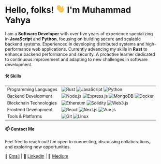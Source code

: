# Hello, folks! <img src="https://raw.githubusercontent.com/m-yahya/m-yahya/master/img/wave.gif" width="30px"> I'm Muhammad Yahya

I am a **Software Developer** with over five years of experience specializing in **JavaScript** and **Python**, focusing on building secure and scalable backend systems. Experienced in developing distributed systems and high-performance web applications. Currently advancing my skills in **Rust** to enhance backend performance and security. A proactive learner dedicated to continuous improvement and adapting to new challenges in software development.

#### 🛠 Skills
|                            |                                                                                                                                                   |
|----------------------------|---------------------------------------------------------------------------------------------------------------------------------------------------|
| Programming Languages  | ![Rust](https://img.shields.io/badge/-Rust-555?style=flat-square&logo=rust) ![JavaScript](https://img.shields.io/badge/-JavaScript-555?style=flat-square&logo=javascript) ![Python](https://img.shields.io/badge/-Python-555?style=flat-square&logo=python) |
| Backend Development    | ![Node.js](https://img.shields.io/badge/-Node.js-555?style=flat-square&logo=node.js) ![Express.js](https://img.shields.io/badge/-Express.js-555?style=flat-square&logo=express) ![MongoDB](https://img.shields.io/badge/-MongoDB-555?style=flat-square&logo=mongodb) ![Docker](https://img.shields.io/badge/-Docker-555?style=flat-square&logo=docker) |
| Blockchain Technologies| ![Ethereum](https://img.shields.io/badge/-Ethereum-555?style=flat-square&logo=ethereum) ![Solidity](https://img.shields.io/badge/-Solidity-555?style=flat-square&logo=solidity) ![Web3.js](https://img.shields.io/badge/-Web3.js-555?style=flat-square&logo=web3.js) |
| Frontend Development   | ![React](https://img.shields.io/badge/-React-555?style=flat-square&logo=react) ![Next.js](https://img.shields.io/badge/-Next.js-555?style=flat-square&logo=next.js) ![Vue.js](https://img.shields.io/badge/-Vue.js-555?style=flat-square&logo=vue.js) |
| Tools & Platforms      | ![Git](https://img.shields.io/badge/-Git-555?style=flat-square&logo=git) ![Linux](https://img.shields.io/badge/-Linux-555?style=flat-square&logo=linux) |




#### 📫 Contact Me

Feel free to reach out! I'm open to connecting, discussing collaborations, and exploring new opportunities.

📧 [Email](mailto:yahya_gis@hotmail.com) | 💼 [LinkedIn](https://www.linkedin.com/in/m-yahya/) | 📝 [Medium](https://medium.com/@m-yahya)
